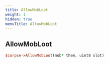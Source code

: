 ```yaml
---
title: AllowMobLoot
weight: 1
hidden: true
menuTitle: AllowMobLoot
---
```

## AllowMobLoot
```perl
$corpse->AllowMobLoot(mob* them, uint8 slot)
```